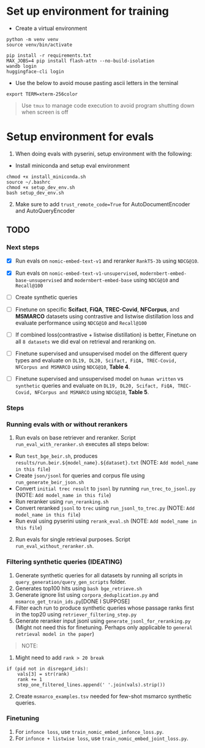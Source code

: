 # Set up environment for training
- Create a virtual environment
```
python -m venv venv
source venv/bin/activate
```

```
pip install -r requirements.txt
MAX_JOBS=4 pip install flash-attn --no-build-isolation
wandb login
huggingface-cli login
```
- Use the below to avoid mouse pasting ascii letters in the terninal
```
export TERM=xterm-256color
```
> Use `tmux` to manage code execution to avoid program shutting down when screen is off

# Setup environment for evals
1. When doing evals with pyserini, setup environment with the following:
- Install miniconda and setup eval environment
```
chmod +x install_miniconda.sh
source ~/.bashrc
chmod +x setup_dev_env.sh
bash setup_dev_env.sh
```
2. Make sure to add `trust_remote_code=True` for AutoDocumentEncoder and AutoQueryEncoder

## TODO
### Next steps
- [x] Run evals on `nomic-embed-text-v1` and reranker `RankT5-3b` using `NDCG@10`.
- [x] Run evals on `nomic-embed-text-v1-unsupervised`, `modernbert-embed-base-unsupervised` and `modernbert-embed-base` using `NDCG@10` and `Recall@100`
- [ ] Create synthetic queries 
- [ ] Finetune on specific __Scifact__,  __FiQA__, __TREC-Covid__, __NFCorpus__, and __MSMARCO__ datasets using contrastive and listwise distillation loss and evaluate performance using `NDCG@10` and `Recall@100`
- [ ] If combined loss(contrastive + listwise distillation) is better, Finetune on all `8 datasets` we did eval on retrieval and reranking on.
- [ ] Finetune supervised and unsupervised model on the different query types and evaluate on `DL19, DL20, Scifact, FiQA, TREC-Covid, NFCorpus and MSMARCO` using `NDCG@10`, __Table 4__.
- [ ] Finetune supervised and unsupervised model on `human written` vs `synthetic` queries and evaluate on `DL19, DL20, Scifact, FiQA, TREC-Covid, NFCorpus and MSMARCO` using `NDCG@10`, __Table 5__.


### Steps

### Running evals with or without rerankers
1. Run evals on base retriever and reranker. Script `run_eval_with_reranker.sh` executes all steps below:
  - Run `test_bge_beir.sh`, produces `results/run.beir.${model_name}.${dataset}.txt` (NOTE: `Add model_name in this file`)
  - Create `json/jsonl` for queries and corpus file using `run_generate_beir_json.sh`
  - Convert  `initial trec result` to `jsonl` by running `run_trec_to_jsonl.py` (NOTE: `Add model_name in this file`)
  - Run reranker using `run_reranking.sh`
  - Convert reranked `jsonl` to `trec` using `run_jsonl_to_trec.py` (NOTE: `Add model_name in this file`)
  - Run eval using pyserini using `rerank_eval.sh` (NOTE: `Add model_name in this file`)
2. Run evals for single retrieval purposes. Script `run_eval_without_reranker.sh`.

### Filtering synthetic queries (IDEATING)
1. Generate synthetic queries for all datasets by running all scripts in `query_generation/query_gen_scripts` folder.
2. Generates top100 hits using `bash bge_retrieve.sh`
3. Generate ignore list using `corpora_deduplication.py` and `msmarco_get_train_ids.py`[DONE I SUPPOSE]
4. Filter each run to produce synthetic queries whose passage ranks first in the top20 using `retriever_filtering_step.py`
5. Generate reranker input jsonl using `generate_jsonl_for_reranking.py` (Might not need this for finetuning. Perhaps only applicable to `general retrieval model in the paper`)

>NOTE:
1. Might need to add `rank > 20 break`
```
if (pid not in disregard_ids):
    vals[3] = str(rank)
    rank += 1
    step_one_filtered_lines.append(' '.join(vals).strip())
```
2. Create `msmarco_examples.tsv` needed for few-shot msmarco synthetic queries.

### Finetuning
1. For `infonce loss`, use `train_nomic_embed_infonce_loss.py`.
2. For `infonce + listwise loss`, use `train_nomic_embed_joint_loss.py`.
